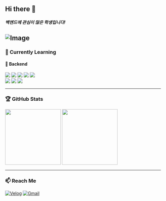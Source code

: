 ## Hi there 👋  
##### 백엔드에 관심이 많은 학생입니다!

![Image](https://github.com/user-attachments/assets/ebaa6bcd-3234-4cf7-a43b-487635fcd007)
---

### 🌱 **Currently Learning**  
#### 🚀 Backend  
<p>
  <img src="https://img.shields.io/badge/Spring Boot-6DB33F?style=for-the-badge&logo=springboot&logoColor=white"/>
  <img src="https://img.shields.io/badge/Java-007396?style=for-the-badge&logo=openjdk&logoColor=white"/>
  <img src="https://img.shields.io/badge/JPA-6DB33F?style=for-the-badge&logo=&logoColor=white"/>
  <img src="https://img.shields.io/badge/MySQL-4479A1?style=for-the-badge&logo=mysql&logoColor=white"/>
  <img src="https://img.shields.io/badge/AWS-232F3E?style=for-the-badge&logo=amazonaws&logoColor=white"/> 
    <br/>
  <img src="https://img.shields.io/badge/Docker-2496ED?style=for-the-badge&logo=docker&logoColor=white"/>
  <img src="https://img.shields.io/badge/Redis-DC382D?style=for-the-badge&logo=redis&logoColor=white"/>
  <img src="https://img.shields.io/badge/GitHub Actions-2088FF?style=for-the-badge&logo=githubactions&logoColor=white"/>
</p>


---

### 🏆 **GitHub Stats**  
<p align="left">
  <img src="https://github-readme-stats.vercel.app/api?username=jihoo2002&show_icons=true&theme=radical" height="180px"/>
  <img src="https://github-readme-stats.vercel.app/api/top-langs/?username=jihoo2002&layout=compact&theme=radical" height="180px"/>
</p>

---
### 📫 **Reach Me**  
[![Velog](https://img.shields.io/badge/Velog-20C997?style=for-the-badge&logo=velog&logoColor=white)](https://velog.io/@jihoo2002/posts)
[![Gmail](https://img.shields.io/badge/Gmail-D14836?style=for-the-badge&logo=gmail&logoColor=white)](mailto:jihookwon0529@gmail.com)  

